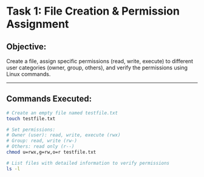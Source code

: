 # Task 1: File Creation & Permission Assignment

## Objective:
Create a file, assign specific permissions (read, write, execute) to different user categories (owner, group, others), and verify the permissions using Linux commands.

---

## Commands Executed:

```bash
# Create an empty file named testfile.txt
touch testfile.txt

# Set permissions:
# Owner (user): read, write, execute (rwx)
# Group: read, write (rw-)
# Others: read only (r--)
chmod u=rwx,g=rw,o=r testfile.txt

# List files with detailed information to verify permissions
ls -l
